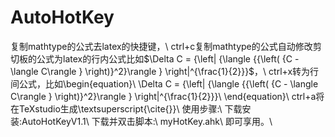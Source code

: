 # AutoHotKey
复制mathtype的公式去latex的快捷键，\\
ctrl+c复制mathtype的公式自动修改剪切板的公式为latex的行内公式比如$\Delta C = {\left| {\langle {{\left( {C - \langle C\rangle } \right)}^2}\rangle } \right|^{\frac{1}{2}}}$，\\
ctrl+x转为行间公式，比如\begin{equation}\\
\Delta C = {\left| {\langle {{\left( {C - \langle C\rangle } \right)}^2}\rangle } \right|^{\frac{1}{2}}}\\
\end{equation}\\
ctrl+a将在TeXstudio生成\textsuperscript{\cite{}}\\
使用步骤:\\
下载安装:AutoHotKeyV1.1\\
下载并双击脚本:\\
myHotKey.ahk\\
即可享用。\\
